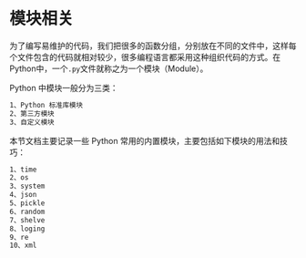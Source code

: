 # 模块相关

为了编写易维护的代码，我们把很多的函数分组，分别放在不同的文件中，这样每个文件包含的代码就相对较少，很多编程语言都采用这种组织代码的方式。在Python中，一个`.py`文件就称之为一个模块（Module）。

Python 中模块一般分为三类：

```bash
1、Python 标准库模块
2、第三方模块
3、自定义模块
```

本节文档主要记录一些 Python 常用的内置模块，主要包括如下模块的用法和技巧：

```bash
1、time
2、os
3、system
4、json
5、pickle
6、random
7、shelve
8、loging
9、re
10、xml
```

